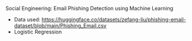 Social Engineering: Email Phishing Detection using Machine Learning
- Data used: https://huggingface.co/datasets/zefang-liu/phishing-email-dataset/blob/main/Phishing_Email.csv
- Logistic Regression
